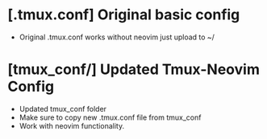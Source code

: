 # [.tmux.conf] Original basic config 
* Original .tmux.conf works without neovim just upload to ~/

# [tmux_conf/] Updated Tmux-Neovim Config 
* Updated tmux_conf folder
* Make sure to copy new .tmux.conf file from tmux_conf
* Work with neovim functionality.



